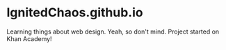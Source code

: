 # IgnitedChaos.github.io
Learning things about web design. Yeah, so don't mind. Project started on Khan Academy!

